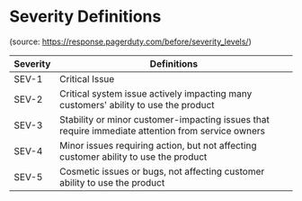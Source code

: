 
Severity Definitions
====
(source: https://response.pagerduty.com/before/severity_levels/)


|Severity|Definitions|
|---------|-----------|
|SEV-1    | Critical Issue|
|SEV-2    | Critical system issue actively impacting many customers' ability to use the product|
|SEV-3    | Stability or minor customer-impacting issues that require immediate attention from service owners|
|SEV-4    | Minor issues requiring action, but not affecting customer ability to use the product|
|SEV-5    | Cosmetic issues or bugs, not affecting customer ability to use the product|
